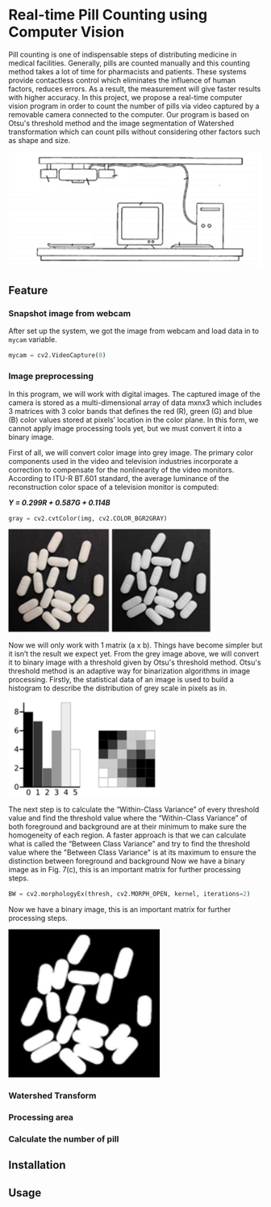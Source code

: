 # Real-time Pill Counting using Computer Vision

Pill counting is one of indispensable steps of distributing medicine in medical facilities. Generally, pills are counted manually and this counting method takes a lot of time for pharmacists and patients. These systems provide contactless control which eliminates the influence of human factors, reduces errors. As a result, the measurement will give faster results with higher accuracy. In this project, we propose a real-time computer vision program in order to count the number of pills via video captured by a removable camera connected to the computer. Our program is based on Otsu's threshold method and the image segmentation of Watershed transformation which can count pills without considering other factors such as shape and size. <p
align="center">
<img src="images/system.png" width="600"> </p>

## Feature

### Snapshot image from webcam

After set up the system, we got the image from webcam and load data in to `mycam` variable.

```python
mycam = cv2.VideoCapture(0)
```

### Image preprocessing

In this program, we will work with digital images. The captured image of the camera is stored as a multi-dimensional array of data mxnx3 which includes 3 matrices with 3 color bands that defines the red (R), green (G) and blue (B) color values stored at pixels’ location in the color plane. In this form, we cannot apply image processing tools yet, but we must convert it into a binary image.

First of all, we will convert color image into grey image. The primary color components used in the video and television industries incorporate a correction to compensate for the nonlinearity of the video monitors. According to ITU-R BT.601 standard, the average luminance of the reconstruction color space of a television monitor is computed:

***Y = 0.299R + 0.587G + 0.114B***

```python
gray = cv2.cvtColor(img, cv2.COLOR_BGR2GRAY)
```

<img src="images/RGB.png" width="200"> <img src="images/GRAY.png" width="200">

Now we will only work with 1 matrix (a x b). Things have become simpler but it isn’t the result we expect yet. From the grey image above, we will convert it to binary image with a threshold given by Otsu's threshold method.
Otsu's threshold method is an adaptive way for binarization algorithms in image processing. Firstly, the statistical data of an image is used to build a histogram to describe the distribution of grey scale in pixels as in.

<img src="images/histogram.png" width="300">

The next step is to calculate the “Within-Class Variance” of every threshold value and find the threshold value where the “Within-Class Variance” of  both foreground and background are at their minimum to make sure the homogeneity of each region. A faster approach is that we can calculate what is called the “Between Class Variance” and try to find the threshold value where the "Between Class Variance" is at its maximum to ensure the distinction between foreground and background Now we have a binary image as in Fig. 7(c), this is an important matrix for further processing steps.

```python
BW = cv2.morphologyEx(thresh, cv2.MORPH_OPEN, kernel, iterations=2)
```

Now we have a binary image, this is an important matrix for further processing steps.

<img src="images/BINARY.png" width="300">

### Watershed Transform

### Processing area

### Calculate the number of pill

## Installation

## Usage